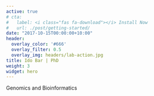 ```yaml
---
active: true
# cta:
#   label: <i class="fas fa-download"></i> Install Now
#   url: ./post/getting-started/
date: "2017-10-15T00:00:00+10:00"
header:
  overlay_color: '#666'
  overlay_filter: 0.5
  overlay_img: headers/lab-action.jpg
title: Ido Bar | PhD
weight: 3
widget: hero
---
```


Genomics and Bioinformatics 
